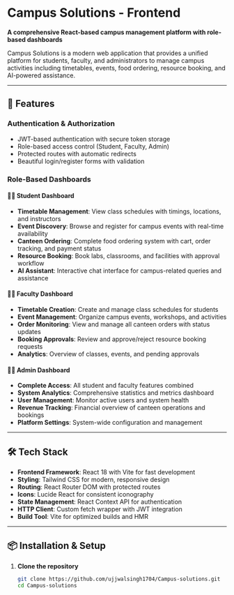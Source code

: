 # Campus Solutions - Frontend

**A comprehensive React-based campus management platform with role-based dashboards**

Campus Solutions is a modern web application that provides a unified platform for students, faculty, and administrators to manage campus activities including timetables, events, food ordering, resource booking, and AI-powered assistance.

---

## 🚀 Features

### Authentication & Authorization
- JWT-based authentication with secure token storage
- Role-based access control (Student, Faculty, Admin)
- Protected routes with automatic redirects
- Beautiful login/register forms with validation

### Role-Based Dashboards

#### 👨‍🎓 Student Dashboard
- **Timetable Management**: View class schedules with timings, locations, and instructors
- **Event Discovery**: Browse and register for campus events with real-time availability
- **Canteen Ordering**: Complete food ordering system with cart, order tracking, and payment status
- **Resource Booking**: Book labs, classrooms, and facilities with approval workflow
- **AI Assistant**: Interactive chat interface for campus-related queries and assistance

#### 👨‍🏫 Faculty Dashboard
- **Timetable Creation**: Create and manage class schedules for students
- **Event Management**: Organize campus events, workshops, and activities
- **Order Monitoring**: View and manage all canteen orders with status updates
- **Booking Approvals**: Review and approve/reject resource booking requests
- **Analytics**: Overview of classes, events, and pending approvals

#### 👨‍💼 Admin Dashboard
- **Complete Access**: All student and faculty features combined
- **System Analytics**: Comprehensive statistics and metrics dashboard
- **User Management**: Monitor active users and system health
- **Revenue Tracking**: Financial overview of canteen operations and bookings
- **Platform Settings**: System-wide configuration and management

---

## 🛠 Tech Stack

- **Frontend Framework**: React 18 with Vite for fast development
- **Styling**: Tailwind CSS for modern, responsive design
- **Routing**: React Router DOM with protected routes
- **Icons**: Lucide React for consistent iconography
- **State Management**: React Context API for authentication
- **HTTP Client**: Custom fetch wrapper with JWT integration
- **Build Tool**: Vite for optimized builds and HMR

---

## 📦 Installation & Setup

1. **Clone the repository**
   ```bash
   git clone https://github.com/ujjwalsingh1704/Campus-solutions.git
   cd Campus-solutions
